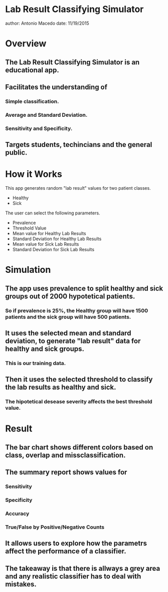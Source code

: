 Lab Result Classifying Simulator
========================================================
author: Antonio Macedo
date: 11/19/2015

Overview
========================================================

## The Lab Result Classifying Simulator is an educational app.
## Facilitates the understanding of
### Simple classification.
### Average and Standard Deviation.
### Sensitivity and Specificity.
## Targets students, techincians and the general public.


How it Works
========================================================

This app generates random "lab result" values for two patient classes.

- Healthy
- Sick

The user can select the following parameters.
- Prevalence
- Threshold Value
- Mean value for Healthy Lab Results
- Standard Deviation for Healthy Lab Results
- Mean value for Sick Lab Results
- Standard Deviation for Sick Lab Results

Simulation
========================================================

## The app uses prevalence to split healthy and sick groups out of 2000 hypotetical patients.
### So if prevalence is 25%, the Healthy group will have 1500 patients and the sick group will have 500 patients.
## It uses the selected mean and standard deviation, to generate "lab result" data for healthy and sick groups.
### This is our training data.
## Then it uses the selected threshold to classify the lab results as healthy and sick.
### The hipotetical desease severity affects the best threshold value.


Result
========================================================

## The bar chart shows different colors based on class, overlap and missclassification.
## The summary report shows values for
### Sensitivity
### Specificity
### Accuracy
### True/False by Positive/Negative Counts
## It allows users to explore how the parametrs affect the performance of a classifier.
## The takeaway is that there is allways a grey area and any realistic classifier has to deal with mistakes.


